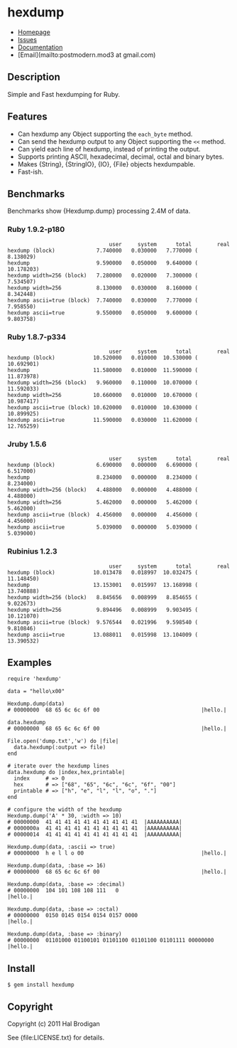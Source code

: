 # hexdump

* [Homepage](http://github.com/postmoderm/hexdump)
* [Issues](http://github.com/postmoderm/hexdump/issues)
* [Documentation](http://rubydoc.info/gems/hexdump/frames)
* [Email](mailto:postmodern.mod3 at gmail.com)

## Description

Simple and Fast hexdumping for Ruby.

## Features

* Can hexdump any Object supporting the `each_byte` method.
* Can send the hexdump output to any Object supporting the `<<` method.
* Can yield each line of hexdump, instead of printing the output.
* Supports printing ASCII, hexadecimal, decimal, octal and binary bytes.
* Makes {String}, {StringIO}, {IO}, {File} objects hexdumpable.
* Fast-ish.

## Benchmarks

Benchmarks show {Hexdump.dump} processing 2.4M of data.

### Ruby 1.9.2-p180

                                    user     system      total        real
    hexdump (block)             7.740000   0.030000   7.770000 (  8.138029)
    hexdump                     9.590000   0.050000   9.640000 ( 10.178203)
    hexdump width=256 (block)   7.280000   0.020000   7.300000 (  7.534507)
    hexdump width=256           8.130000   0.030000   8.160000 (  8.342448)
    hexdump ascii=true (block)  7.740000   0.030000   7.770000 (  7.958550)
    hexdump ascii=true          9.550000   0.050000   9.600000 (  9.803758)

### Ruby 1.8.7-p334

                                    user     system      total        real
    hexdump (block)            10.520000   0.010000  10.530000 ( 10.692901)
    hexdump                    11.580000   0.010000  11.590000 ( 11.873978)
    hexdump width=256 (block)   9.960000   0.110000  10.070000 ( 11.592033)
    hexdump width=256          10.660000   0.010000  10.670000 ( 10.987417)
    hexdump ascii=true (block) 10.620000   0.010000  10.630000 ( 10.899925)
    hexdump ascii=true         11.590000   0.030000  11.620000 ( 12.765259)

### Jruby 1.5.6

                                    user     system      total        real
    hexdump (block)             6.690000   0.000000   6.690000 (  6.517000)
    hexdump                     8.234000   0.000000   8.234000 (  8.234000)
    hexdump width=256 (block)   4.488000   0.000000   4.488000 (  4.488000)
    hexdump width=256           5.462000   0.000000   5.462000 (  5.462000)
    hexdump ascii=true (block)  4.456000   0.000000   4.456000 (  4.456000)
    hexdump ascii=true          5.039000   0.000000   5.039000 (  5.039000)

### Rubinius 1.2.3

                                    user     system      total        real
    hexdump (block)            10.013478   0.018997  10.032475 ( 11.148450)
    hexdump                    13.153001   0.015997  13.168998 ( 13.740888)
    hexdump width=256 (block)   8.845656   0.008999   8.854655 (  9.022673)
    hexdump width=256           9.894496   0.008999   9.903495 ( 10.121070)
    hexdump ascii=true (block)  9.576544   0.021996   9.598540 (  9.810846)
    hexdump ascii=true         13.088011   0.015998  13.104009 ( 13.390532)

## Examples

    require 'hexdump'

    data = "hello\x00"

    Hexdump.dump(data)
    # 00000000  68 65 6c 6c 6f 00                                |hello.|
    
    data.hexdump
    # 00000000  68 65 6c 6c 6f 00                                |hello.|

    File.open('dump.txt','w') do |file|
      data.hexdump(:output => file)
    end

    # iterate over the hexdump lines
    data.hexdump do |index,hex,printable|
      index     # => 0
      hex       # => ["68", "65", "6c", "6c", "6f", "00"]
      printable # => ["h", "e", "l", "l", "o", "."]
    end

    # configure the width of the hexdump
    Hexdump.dump('A' * 30, :width => 10)
    # 00000000  41 41 41 41 41 41 41 41 41 41  |AAAAAAAAAA|
    # 0000000a  41 41 41 41 41 41 41 41 41 41  |AAAAAAAAAA|
    # 00000014  41 41 41 41 41 41 41 41 41 41  |AAAAAAAAAA|

    Hexdump.dump(data, :ascii => true)
    # 00000000  h e l l o 00                                     |hello.|

    Hexdump.dump(data, :base => 16)
    # 00000000  68 65 6c 6c 6f 00                                |hello.|

    Hexdump.dump(data, :base => :decimal)
    # 00000000  104 101 108 108 111   0                                          |hello.|

    Hexdump.dump(data, :base => :octal)
    # 00000000  0150 0145 0154 0154 0157 0000                                                    |hello.|

    Hexdump.dump(data, :base => :binary)
    # 00000000  01101000 01100101 01101100 01101100 01101111 00000000                                                                                            |hello.|

## Install

    $ gem install hexdump

## Copyright

Copyright (c) 2011 Hal Brodigan

See {file:LICENSE.txt} for details.
